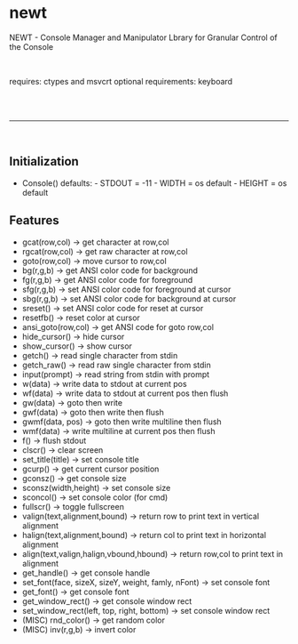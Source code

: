 # newt
NEWT - Console Manager and Manipulator Lbrary for Granular Control of the Console

<br>

requires: ctypes and msvcrt
optional requirements: keyboard

<br><br><hr><br>

## Initialization
  - Console()
    defaults:
        - STDOUT = -11
        - WIDTH = os default
        - HEIGHT = os default

## Features
- gcat(row,col) -> get character at row,col
- rgcat(row,col) -> get raw character at row,col
- goto(row,col) -> move cursor to row,col
- bg(r,g,b) -> get ANSI color code for background
- fg(r,g,b) -> get ANSI color code for foreground
- sfg(r,g,b) -> set ANSI color code for foreground at cursor
- sbg(r,g,b) -> set ANSI color code for background at cursor
- sreset() -> set ANSI color code for reset at cursor
- resetfb() -> reset color at cursor
- ansi_goto(row,col) -> get ANSI code for goto row,col
- hide_cursor() -> hide cursor
- show_cursor() -> show cursor
- getch() -> read single character from stdin
- getch_raw() -> read raw single character from stdin
- input(prompt) -> read string from stdin with prompt
- w(data) -> write data to stdout at current pos
- wf(data) -> write data to stdout at current pos then flush
- gw(data) -> goto then write
- gwf(data) -> goto then write then flush
- gwmf(data, pos) -> goto then write multiline then flush
- wmf(data) -> write multiline at current pos then flush
- f() -> flush stdout
- clscr() -> clear screen
- set_title(title) -> set console title
- gcurp() -> get current cursor position
- gconsz() -> get console size
- sconsz(width,height) -> set console size
- sconcol() -> set console color (for cmd)
- fullscr() -> toggle fullscreen
- valign(text,alignment,bound) -> return row to print text in vertical alignment
- halign(text,alignment,bound) -> return col to print text in horizontal alignment
- align(text,valign,halign,vbound,hbound) -> return row,col to print text in alignment
- get_handle() -> get console handle
- set_font(face, sizeX, sizeY, weight, famly, nFont) -> set console font
- get_font() -> get console font
- get_window_rect() -> get console window rect
- set_window_rect(left, top, right, bottom) -> set console window rect
- (MISC) rnd_color() -> get random color
- (MISC) inv(r,g,b) -> invert color

